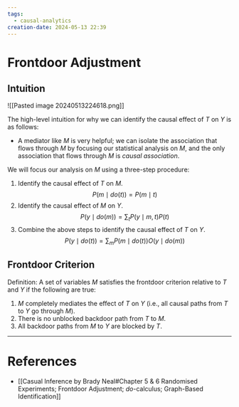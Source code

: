 ```yaml
---
tags:
  - causal-analytics
creation-date: 2024-05-13 22:39
---
```

# Frontdoor Adjustment

## Intuition

![[Pasted image 20240513224618.png]]

The high-level intuition for why we can identify the causal effect of $T$ on $Y$ is as follows:
- A mediator like $M$ is very helpful; we can isolate the association that flows through $M$ by focusing our statistical analysis on $M$, and the only association that flows through $M$ is *causal association*.

We will focus our analysis on $M$ using a three-step procedure:
1. Identify the causal effect of $T$ on $M$.$$P(m \mid do(t)) = P(m \mid t)$$
2. Identify the causal effect of $M$ on $Y$.$$P(y \mid do(m)) = \sum_tP(y \mid m, t) P(t)$$
3. Combine the above steps to identify the causal effect of $T$ on $Y$. $$P(y \mid do(t)) = \sum_mP(m \mid do(t))O(y \mid do(m))$$
## Frontdoor Criterion

Definition: A set of variables $M$ satisfies the frontdoor criterion relative to $T$ and $Y$ if the following are true:
1. $M$ completely mediates the effect of $T$ on $Y$ (i.e., all causal paths from $T$ to $Y$ go through $M$).
2. There is no unblocked backdoor path from $T$ to $M$.
3. All backdoor paths from $M$ to $Y$ are blocked by $T$.



---
# References

- [[Casual Inference by Brady Neal#Chapter 5 & 6 Randomised Experiments; Frontdoor Adjustment; *do*-calculus; Graph-Based Identification]]